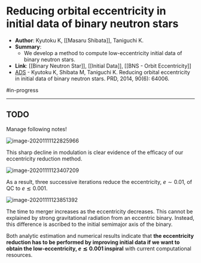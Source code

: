 # Reducing orbital eccentricity in initial data of binary neutron stars

* **Author**: Kyutoku K, [[Masaru Shibata]], Taniguchi K.
* **Summary**:
	* We develop a method to compute low-eccentricity initial data of binary neutron stars.
* **Link**: [[Binary Neutron Star]], [[Initial Data]], [[BNS - Orbit Eccentricity]]
* [ADS](https://ui.adsabs.harvard.edu/abs/2014PhRvD..90f4006K) - Kyutoku K, Shibata M, Taniguchi K. Reducing orbital eccentricity in initial data of binary neutron stars. PRD, 2014, 90(6): 64006.

#in-progress
___

## TODO

Manage following notes!

![image-20201111122825966](https://tva1.sinaimg.cn/large/0081Kckwly1gkl4ejul2wj312o0rsdp6.jpg)

This sharp decline in modulation is clear evidence of the efficacy of our eccentricity reduction method.

![image-20201111123407209](https://tva1.sinaimg.cn/large/0081Kckwly1gkl4kmiq99j318p0rstjf.jpg)

As a result, three successive iterations reduce the eccentricity, $e \sim 0.01,$ of $\mathrm{QC}$ to $e \lesssim 0.001$.

![image-20201111123851392](https://tva1.sinaimg.cn/large/0081Kckwly1gkl4pt5ak8j312e0rsajy.jpg)

The time to merger increases as the eccentricity decreases. This cannot be explained by strong gravitational radiation from an eccentric binary. Instead, this difference is ascribed to the initial semimajor axis of the binary.

Both analytic estimation and numerical results indicate that **the eccentricity reduction has to be performed by improving initial data if we want to obtain the low-eccentricity, $e \lesssim 0.001$ inspiral** with current computational resources.

